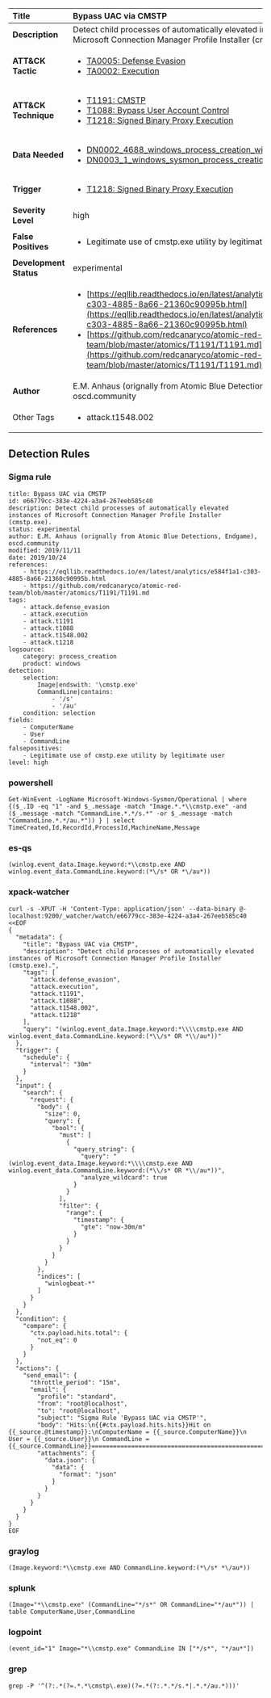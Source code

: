 | Title                    | Bypass UAC via CMSTP       |
|:-------------------------|:------------------|
| **Description**          | Detect child processes of automatically elevated instances of Microsoft Connection Manager Profile Installer (cmstp.exe). |
| **ATT&amp;CK Tactic**    |  <ul><li>[TA0005: Defense Evasion](https://attack.mitre.org/tactics/TA0005)</li><li>[TA0002: Execution](https://attack.mitre.org/tactics/TA0002)</li></ul>  |
| **ATT&amp;CK Technique** | <ul><li>[T1191: CMSTP](https://attack.mitre.org/techniques/T1191)</li><li>[T1088: Bypass User Account Control](https://attack.mitre.org/techniques/T1088)</li><li>[T1218: Signed Binary Proxy Execution](https://attack.mitre.org/techniques/T1218)</li></ul>  |
| **Data Needed**          | <ul><li>[DN0002_4688_windows_process_creation_with_commandline](../Data_Needed/DN0002_4688_windows_process_creation_with_commandline.md)</li><li>[DN0003_1_windows_sysmon_process_creation](../Data_Needed/DN0003_1_windows_sysmon_process_creation.md)</li></ul>  |
| **Trigger**              | <ul><li>[T1218: Signed Binary Proxy Execution](../Triggers/T1218.md)</li></ul>  |
| **Severity Level**       | high |
| **False Positives**      | <ul><li>Legitimate use of cmstp.exe utility by legitimate user</li></ul>  |
| **Development Status**   | experimental |
| **References**           | <ul><li>[https://eqllib.readthedocs.io/en/latest/analytics/e584f1a1-c303-4885-8a66-21360c90995b.html](https://eqllib.readthedocs.io/en/latest/analytics/e584f1a1-c303-4885-8a66-21360c90995b.html)</li><li>[https://github.com/redcanaryco/atomic-red-team/blob/master/atomics/T1191/T1191.md](https://github.com/redcanaryco/atomic-red-team/blob/master/atomics/T1191/T1191.md)</li></ul>  |
| **Author**               | E.M. Anhaus (orignally from Atomic Blue Detections, Endgame), oscd.community |
| Other Tags           | <ul><li>attack.t1548.002</li></ul> | 

## Detection Rules

### Sigma rule

```
title: Bypass UAC via CMSTP
id: e66779cc-383e-4224-a3a4-267eeb585c40
description: Detect child processes of automatically elevated instances of Microsoft Connection Manager Profile Installer (cmstp.exe).
status: experimental
author: E.M. Anhaus (orignally from Atomic Blue Detections, Endgame), oscd.community
modified: 2019/11/11
date: 2019/10/24
references:
    - https://eqllib.readthedocs.io/en/latest/analytics/e584f1a1-c303-4885-8a66-21360c90995b.html
    - https://github.com/redcanaryco/atomic-red-team/blob/master/atomics/T1191/T1191.md
tags:
    - attack.defense_evasion
    - attack.execution
    - attack.t1191
    - attack.t1088
    - attack.t1548.002
    - attack.t1218
logsource:
    category: process_creation
    product: windows
detection:
    selection:
        Image|endswith: '\cmstp.exe'
        CommandLine|contains:
            - '/s'
            - '/au'
    condition: selection
fields:
    - ComputerName
    - User
    - CommandLine
falsepositives:
    - Legitimate use of cmstp.exe utility by legitimate user
level: high

```





### powershell
    
```
Get-WinEvent -LogName Microsoft-Windows-Sysmon/Operational | where {($_.ID -eq "1" -and $_.message -match "Image.*.*\\cmstp.exe" -and ($_.message -match "CommandLine.*.*/s.*" -or $_.message -match "CommandLine.*.*/au.*")) } | select TimeCreated,Id,RecordId,ProcessId,MachineName,Message
```


### es-qs
    
```
(winlog.event_data.Image.keyword:*\\cmstp.exe AND winlog.event_data.CommandLine.keyword:(*\/s* OR *\/au*))
```


### xpack-watcher
    
```
curl -s -XPUT -H 'Content-Type: application/json' --data-binary @- localhost:9200/_watcher/watch/e66779cc-383e-4224-a3a4-267eeb585c40 <<EOF
{
  "metadata": {
    "title": "Bypass UAC via CMSTP",
    "description": "Detect child processes of automatically elevated instances of Microsoft Connection Manager Profile Installer (cmstp.exe).",
    "tags": [
      "attack.defense_evasion",
      "attack.execution",
      "attack.t1191",
      "attack.t1088",
      "attack.t1548.002",
      "attack.t1218"
    ],
    "query": "(winlog.event_data.Image.keyword:*\\\\cmstp.exe AND winlog.event_data.CommandLine.keyword:(*\\/s* OR *\\/au*))"
  },
  "trigger": {
    "schedule": {
      "interval": "30m"
    }
  },
  "input": {
    "search": {
      "request": {
        "body": {
          "size": 0,
          "query": {
            "bool": {
              "must": [
                {
                  "query_string": {
                    "query": "(winlog.event_data.Image.keyword:*\\\\cmstp.exe AND winlog.event_data.CommandLine.keyword:(*\\/s* OR *\\/au*))",
                    "analyze_wildcard": true
                  }
                }
              ],
              "filter": {
                "range": {
                  "timestamp": {
                    "gte": "now-30m/m"
                  }
                }
              }
            }
          }
        },
        "indices": [
          "winlogbeat-*"
        ]
      }
    }
  },
  "condition": {
    "compare": {
      "ctx.payload.hits.total": {
        "not_eq": 0
      }
    }
  },
  "actions": {
    "send_email": {
      "throttle_period": "15m",
      "email": {
        "profile": "standard",
        "from": "root@localhost",
        "to": "root@localhost",
        "subject": "Sigma Rule 'Bypass UAC via CMSTP'",
        "body": "Hits:\n{{#ctx.payload.hits.hits}}Hit on {{_source.@timestamp}}:\nComputerName = {{_source.ComputerName}}\n        User = {{_source.User}}\n CommandLine = {{_source.CommandLine}}================================================================================\n{{/ctx.payload.hits.hits}}",
        "attachments": {
          "data.json": {
            "data": {
              "format": "json"
            }
          }
        }
      }
    }
  }
}
EOF

```


### graylog
    
```
(Image.keyword:*\\cmstp.exe AND CommandLine.keyword:(*\/s* *\/au*))
```


### splunk
    
```
(Image="*\\cmstp.exe" (CommandLine="*/s*" OR CommandLine="*/au*")) | table ComputerName,User,CommandLine
```


### logpoint
    
```
(event_id="1" Image="*\\cmstp.exe" CommandLine IN ["*/s*", "*/au*"])
```


### grep
    
```
grep -P '^(?:.*(?=.*.*\cmstp\.exe)(?=.*(?:.*.*/s.*|.*.*/au.*)))'
```



